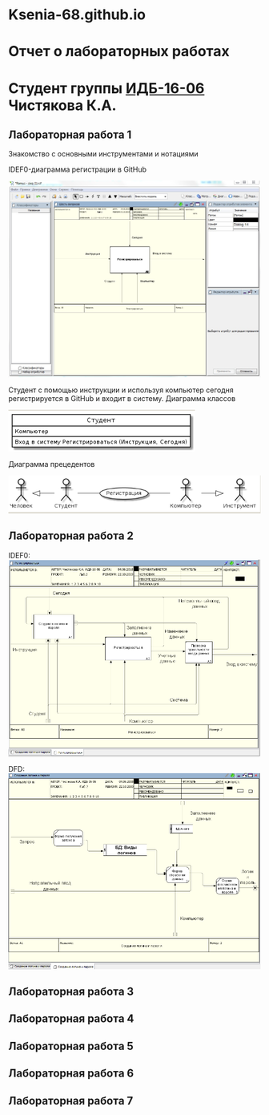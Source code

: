 # Ksenia-68.github.io
# Отчет о лабораторных работах 
# Студент группы [ИДБ-16-06](https://github.com/stankin/design-1/wiki/list-idb-16-06) Чистякова К.А.
## Лабораторная работа 1
Знакомство с основными инструментами и нотациями

IDEF0-диаграмма регистрации в GitHub

![none](https://github.com/Kseniia-68/Ksenia-68.github.io/blob/master/1.png)

Студент с помощью инструкции и используя компьютер сегодня регистрируется в GitHub и входит в систему.
Диаграмма классов

![none](https://github.com/Kseniia-68/Ksenia-68.github.io/blob/master/2.png)

Диаграмма прецедентов

![none](https://github.com/Kseniia-68/Ksenia-68.github.io/blob/master/3.png)

## Лабораторная работа 2

IDEF0: ![none](https://github.com/Kseniia-68/Ksenia-68.github.io/blob/master/2.1.PNG)

DFD: ![none](https://github.com/Kseniia-68/Ksenia-68.github.io/blob/master/22.PNG)

## Лабораторная работа 3
## Лабораторная работа 4
## Лабораторная работа 5
## Лабораторная работа 6
## Лабораторная работа 7
